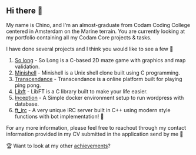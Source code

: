 ## Hi there 👋

My name is Chino, and I'm an almost-graduate from Codam Coding College centered in Amsterdam on the Marine terrain.
You are currently looking at my portfolio containing all my Codam Core projects & tasks.

I have done several projects and I think you would like to see a few 👀

1. [So long](https://github.com/SlothsAreLazyTho-codam/so_long) - So Long is a C-based 2D maze game with graphics and map validation.
2. [Minishell](https://github.com/SlothsAreLazyTho-codam/minishell) - Minishell is a Unix shell clone built using C programming.
3. [Transcendance](https://github.com/SlothsAreLazyTho-codam/transcendance) - Transcendance is a online platform built for playing ping pong.
4. [Libft](https://github.com/SlothsAreLazyTho-codam/libft) - LibFT is a C library built to make your life easier.
5. [Inception](https://github.com/SlothsAreLazyTho-codam/inception) - A Simple docker environment setup to run wordpress with database.
6. [ft_irc](https://github.com/SlothsAreLazyTho/ft_irc) - A very unique IRC server built in C++ using modern style functions with bot implementation! 🤖

For any more information, please feel free to reachout through my contact information provided in my CV submitted in the application send by me 👻


🏆 Want to look at my other [achievements](https://chinobijman.nl)?
